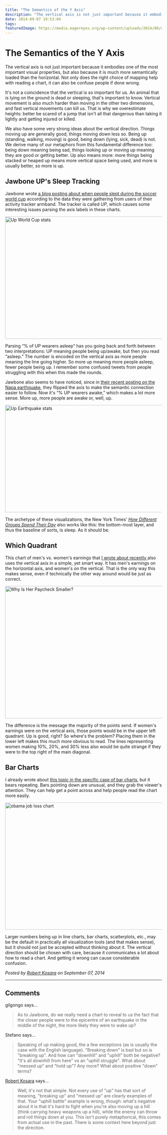 ```yaml
---
title: "The Semantics of the Y Axis"
description: "The vertical axis is not just important because it embodies one of the most important visual properties, but also because it is much more semantically loaded than the horizontal. Not only does the right choice of mapping help with reading a chart, it can also be confuse people if done wrong."
date: 2014-09-07 19:53:04
tags: 
featuredImage: https://media.eagereyes.org/wp-content/uploads/2014/09/up-worldcup.png
---
```


# The Semantics of the Y Axis

The vertical axis is not just important because it embodies one of the most important visual properties, but also because it is much more semantically loaded than the horizontal. Not only does the right choice of mapping help with reading a chart, it can also be confuse people if done wrong.

It's not a coincidence that the vertical is so important for us. An animal that is lying on the ground is dead or sleeping, that's important to know. Vertical movement is also much harder than moving in the other two dimensions, and fast vertical movements can kill us. That is why we overestimate heights: better be scared of a jump that isn't all that dangerous than taking it lightly and getting injured or killed.

We also have some very strong ideas about the vertical direction. Things moving up are generally good, things moving down less so. Being up (standing, walking, moving) is good, being down (lying, sick, dead) is not. We derive many of our metaphors from this fundamental difference too: being down meaning being sad, things looking up or moving up meaning they are good or getting better. Up also means more: more things being stacked or heaped up means more vertical space being used, and more is usually better, so more is up.

## Jawbone UP's Sleep Tracking

Jawbone wrote <a href="https://jawbone.com/blog/world-cup-of-sleep/">a blog posting about when people slept during the soccer world cup</a> according to the data they were gathering from users of their activity tracker armband. The tracker is called <em>UP</em>, which causes some interesting issues parsing the axis labels in these charts.

<img class="aligncenter size-medium wp-image-8326" src="https://eagereyes.org/wp-content/uploads/2014/09/up-worldcup-730x392.png" alt="Up World Cup stats" width="730" height="392" />

Parsing “% of UP wearers asleep” has you going back and forth between two interpretations: UP meaning people being up/awake, but then you read “asleep.” The number is encoded on the vertical axis as more people meaning the line going higher. So more up meaning more people asleep, fewer people being up. I remember some confused tweets from people struggling with this when this made the rounds.

Jawbone also seems to have noticed, since in <a href="https://jawbone.com/blog/napa-earthquake-effect-on-sleep/">their recent posting on the Napa earthquake</a>, they flipped the axis to make the semantic connection easier to follow. Now it's “% UP wearers awake,” which makes a lot more sense. More up, more people are awake or, well, up.

<img class="aligncenter size-medium wp-image-8325" src="https://eagereyes.org/wp-content/uploads/2014/09/up-earthquake-730x344.png" alt="Up Earthquake stats" width="730" height="344" />

The archetype of these visualizations, the New York Times' <a href="http://www.nytimes.com/interactive/2009/07/31/business/20080801-metrics-graphic.html"><em>How Different Groups Spend Their Day</em></a> also works like this: the bottom-most layer, and thus the baseline of sorts, is sleep. As it should be.

## Which Quadrant

This chart of men's vs. women's earnings that <a href="https://eagereyes.org/blog/2014/my-favorite-charts">I wrote about recently </a> also uses the vertical axis in a simple, yet smart way. It has men's earnings on the horizontal axis, and women's on the vertical. That is the only way this makes sense, even if technically the other way around would be just as correct.

<img class="aligncenter size-medium wp-image-8317" src="https://eagereyes.org/wp-content/uploads/2014/09/wage-gap-730x424.png" alt="Why Is Her Paycheck Smaller?" width="730" height="424" />

The difference is the message the majority of the points send. If women's earnings were on the vertical axis, those points would be in the upper left quadrant. Up is good, right? So where's the problem? Placing them in the lower left makes this much more obvious to read. The lines representing women making 10%, 20%, and 30% less also would be quite strange if they were to the top right of the main diagonal.

## Bar Charts

I already wrote about <a href="https://eagereyes.org/journalism/when-bars-point-down">this topic in the specific case of bar charts</a>, but it bears repeating. Bars pointing down are unusual, and they grab the viewer's attention. They can help get a point across and help people read the chart more easily.

<img class="aligncenter size-medium wp-image-8319" src="https://eagereyes.org/wp-content/uploads/2014/09/obama-job-loss-chart-730x407.png" alt="obama job loss chart" width="730" height="407" />

Larger numbers being up in line charts, bar charts, scatterplots, etc., may be the default in practically all visualization tools (and that makes sense), but it should not just be accepted without thinking about it. The vertical direction should be chosen with care, because it communicates a lot about how to read a chart. And getting it wrong can cause considerable confusion.


_Posted by <a href="/about">Robert Kosara</a> on September 07, 2014_


<aside class="comments">

---
## Comments

gilgongo says…
>	As to Jawbone, do we really need a chart to reveal to us the fact that the closer people were to the epicentre of an earthquake in the middle of the night, the more likely they were to wake up?

Stefano says…
>	Speaking of up making good, the a few exceptions (as is usually the case with the English language). "Breaking down" is bad but so is "breaking up". And how can "downhill" and "uphill" both be negative? "It's all downhill from here" vs an "uphill struggle". What about "messed up" and "hold up"? Any more? What about positive "down" terms?

<a href="http://eagereyes.org/about" rel="nofollow noopener" target="_blank">Robert Kosara</a> says…
>	Well, it's not that simple. Not every use of "up" has that sort of meaning, "breaking up" and "messed up" are clearly examples of that. Your "uphill battle" example is wrong, though: what's negative about it is that it's hard to fight when you're also moving up a hill (think carrying heavy weapons up a hill), while the enemy can throw and roll things down at you. This isn't purely metaphorical, this comes from actual use in the past. There is some context here beyond just the direction.

</aside>

